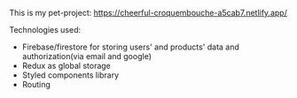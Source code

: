 This is my pet-project: https://cheerful-croquembouche-a5cab7.netlify.app/

Technologies used:
- Firebase/firestore for storing users' and products' data and authorization(via email and google)
- Redux as global storage
- Styled components library
- Routing
